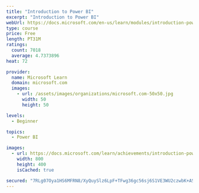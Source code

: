 ```yaml
---
title: "Introduction to Power BI"
excerpt: "Introduction to Power BI"
webUrl: https://docs.microsoft.com/en-us/learn/modules/introduction-power-bi/
type: course
price: Free
length: PT31M
ratings:
  count: 7018
  average: 4.7373896
heat: 72

provider:
  name: Microsoft Learn
  domain: microsoft.com
  images:
    - url: /assets/images/organizations/microsoft.com-50x50.jpg
      width: 50
      height: 50

levels:
  - Beginner

topics:
  - Power BI

images:
  - url: https://docs.microsoft.com/learn/achievements/introduction-power-bi-social.png
    width: 800
    height: 400
    isCached: true

secured: "7RLg07Oya1HS6MFRN8/XyQuySlz6LpF+TFwg36gc56sj6S1VE3WU2czwbK+ASJpT3K/nXFln1Y8Er7w26hLmka4+/GY0RT2T0nJY6eED58mbKz2jla47dcXip37AKeYVtQF38qiKWWIXnXt0J/qtjpBrWZBDuAP7uGpiB4taNuT68hs1ZSqVrqg8oKVxdDqJJ8jiJnu4/qgmTjcGD9u4oe+iVhwxfJVc6VT6Hjg+Cj8cgh0lPDnPN0ehpU/2dcRLx/ipO4vgmPy0M7Ip05z3jRy/missZXva323UdDNr2lw9UwXOLi2/LZI8EvUrixaXWJ2V1YgD8JmdRaEd5Ai600inVKMJ5jujWBIz+XIh8dZIyEpq8Dk4RTCRRpMtZ2urtRTxbbraFWWT4IRRug6VGYo4UJaqo7mQ41QGIcHpcwk=;Cc58GyVHjPQxTIx0hVGhIQ=="
---
```



